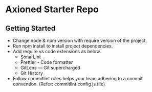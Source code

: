 
# Axioned Starter Repo

## Getting Started
* Change node & npm version with require version of the project.
* Run npm install to install project dependencies.
* Add require vs code extensions as below.
  * SonarLint
  * Prettier - Code formatter
  * GitLens — Git supercharged
  * Git History
* Follow commitlint rules helps your team adhering to a commit convention. (Refer: commitlint.config.js file)